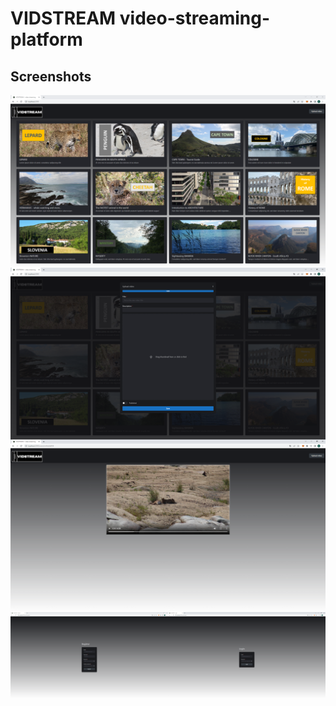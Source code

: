 # VIDSTREAM video-streaming-platform

## Screenshots

<img src="client/public/mainpage.png" align="center">
<img src="client/public/uploadVideo.png" align="center">
<img src="client/public/watchVideo.png" align="center">
<img src="client/public/register.png" width="50%" align="left">
<img src="client/public/login.png" width="50%" align="right">
